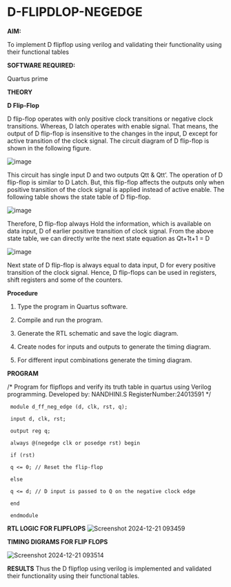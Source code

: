 # D-FLIPDLOP-NEGEDGE

**AIM:**

To implement  D flipflop using verilog and validating their functionality using their functional tables

**SOFTWARE REQUIRED:**

Quartus prime

**THEORY**

**D Flip-Flop**

D flip-flop operates with only positive clock transitions or negative clock transitions. Whereas, D latch operates with enable signal. That means, the output of D flip-flop is insensitive to the changes in the input, D except for active transition of the clock signal. The circuit diagram of D flip-flop is shown in the following figure.

![image](https://github.com/naavaneetha/D-FLIPDLOP-NEGEDGE/assets/154305477/48c81fe8-bc3f-40e7-95e2-519fc155ad51)

This circuit has single input D and two outputs Qtt & Qtt’. The operation of D flip-flop is similar to D Latch. But, this flip-flop affects the outputs only when positive transition of the clock signal is applied instead of active enable. The following table shows the state table of D flip-flop.

![image](https://github.com/naavaneetha/D-FLIPDLOP-NEGEDGE/assets/154305477/e5f3fda7-68ec-4a3a-a0a4-cf6f9cc4ab55)

Therefore, D flip-flop always Hold the information, which is available on data input, D of earlier positive transition of clock signal. From the above state table, we can directly write the next state equation as Qt+1t+1 = D

![image](https://github.com/naavaneetha/D-FLIPDLOP-NEGEDGE/assets/154305477/8592c0d8-2917-4142-91b9-d6c30dd891d2)

Next state of D flip-flop is always equal to data input, D for every positive transition of the clock signal. Hence, D flip-flops can be used in registers, shift registers and some of the counters.

**Procedure**

 1. Type the program in Quartus software.

 2. Compile and run the program.

 3. Generate the RTL schematic and save the logic diagram.

 4. Create nodes for inputs and outputs to generate the timing diagram.

 5. For different input combinations generate the timing diagram.


**PROGRAM**

/* Program for flipflops and verify its truth table in quartus using Verilog programming.
Developed by: NANDHINI.S
RegisterNumber:24013591
*/
```
 module d_ff_neg_edge (d, clk, rst, q);

 input d, clk, rst;

 output reg q;

 always @(negedge clk or posedge rst) begin

 if (rst)

 q <= 0; // Reset the flip-flop

 else

 q <= d; // D input is passed to Q on the negative clock edge

 end

 endmodule
```
**RTL LOGIC FOR FLIPFLOPS**
![Screenshot 2024-12-21 093459](https://github.com/user-attachments/assets/17f394fa-8006-4c5a-b2a4-41bfb9058ae1)


**TIMING DIGRAMS FOR FLIP FLOPS**

![Screenshot 2024-12-21 093514](https://github.com/user-attachments/assets/0e9f9d0b-1cea-4860-9c23-dfd2ba26644a)

**RESULTS**
Thus the D flipflop using verilog is implemented and validated their functionality
 using their functional tables.
